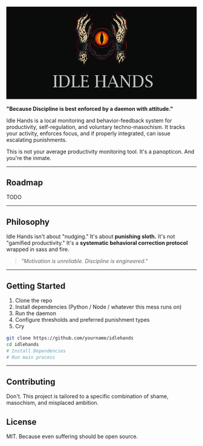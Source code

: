 ![logo](logo.png)


**"Because Discipline is best enforced by a daemon with attitude."**

Idle Hands is a local monitoring and behavior-feedback system for productivity, self-regulation, and voluntary techno-masochism. It tracks your activity, enforces focus, and if properly integrated, can issue escalating punishments.

This is not your average productivity monitoring tool. It's a panopticon. And you're the inmate.

---

## Roadmap

TODO

---

## Philosophy

Idle Hands isn't about "nudging."
It's about **punishing sloth.**
It's not "gamified productivity."
It's a **systematic behavioral correction protocol** wrapped in sass and fire.

> _"Motivation is unreliable. Discipline is engineered."_

---

## Getting Started

1. Clone the repo
2. Install dependencies (Python / Node / whatever this mess runs on)
3. Run the daemon
4. Configure thresholds and preferred punishment types
5. Cry

```bash
git clone https://github.com/yourname/idlehands
cd idlehands
# Install Dependencies
# Run main process
```

---

## Contributing

Don't. This project is tailored to a specific combination of shame, masochism, and misplaced ambition.

## License

MIT. Because even suffering should be open source.